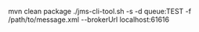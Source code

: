 mvn clean package
./jms-cli-tool.sh -s -d queue:TEST -f /path/to/message.xml --brokerUrl localhost:61616